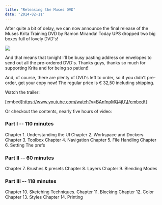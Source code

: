 ```yaml
---
title: "Releasing the Muses DVD"
date: "2014-02-11"
---
```


After quite a bit of delay, we can now announce the final release of the Muses Krita Training DVD by Ramon Miranda! Today UPS dropped two big boxes full of lovely DVD's!

![](../images/muses_box_sm.png)

And that means that tonight I'll be busy pasting address on envelopes to send out all the pre-ordered DVD's. Thanks guys, thanks so much for supporting Krita and for being so patient!

And, of course, there are plenty of DVD's left to order, so if you didn't pre-order, get your copy now! The regular price is € 32,50 including shipping.

Watch the trailer:

\[embed\]https://www.youtube.com/watch?v=BAnfnpMQ4jU\[/embed\]

Or checkout the contents, nearly five hours of video:

### Part I -- 110 minutes

Chapter 1. Understanding the UI Chapter 2. Workspace and Dockers Chapter 3. Toolbox Chapter 4. Navigation Chapter 5. File Handling Chapter 6. Setting The prefs

### Part II -- 60 minutes

Chapter 7. Brushes & presets Chapter 8. Layers Chapter 9. Blending Modes

### Part III -- 118 minutes

Chapter 10. Sketching Techniques. Chapter 11. Blocking Chapter 12. Color Chapter 13. Styles Chapter 14. Printing
